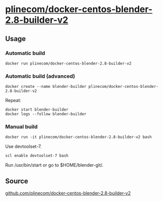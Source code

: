 # [plinecom/docker-centos-blender-2.8-builder-v2](https://hub.docker.com/r/plinecom/docker-centos-blender-2.8-builder-v2/)

## Usage

### Automatic build

    docker run plinecom/docker-centos-blender-2.8-builder-v2

### Automatic build (advanced)

    docker create --name blender-builder plinecom/docker-centos-blender-2.8-builder-v2

Repeat:

    docker start blender-builder
    docker logs --follow blender-builder

### Manual build

    docker run -it plinecom/docker-centos-blender-2.8-builder-v2 bash

Use devtoolset-7.

    scl enable devtoolset-7 bash

Run /usr/bin/start or go to $HOME/blender-git/.

## Source

[github.com/plinecom/docker-centos-blender-2.8-builder-v2](https://github.com/plinecom/docker-centos-blender-2.8-builder-v2)
